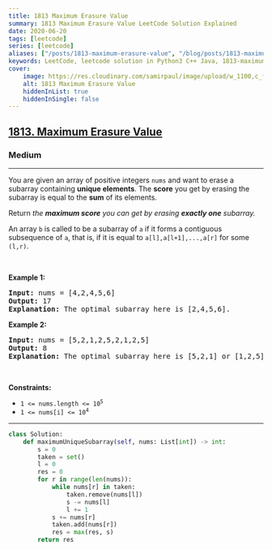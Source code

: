 ```yaml
---
title: 1813 Maximum Erasure Value
summary: 1813 Maximum Erasure Value LeetCode Solution Explained
date: 2020-06-20
tags: [leetcode]
series: [leetcode]
aliases: ["/posts/1813-maximum-erasure-value", "/blog/posts/1813-maximum-erasure-value", "/1813-maximum-erasure-value"]
keywords: LeetCode, leetcode solution in Python3 C++ Java, 1813-maximum-erasure-value solution
cover:
    image: https://res.cloudinary.com/samirpaul/image/upload/w_1100,c_fit,co_rgb:FFFFFF,l_text:Arial_70_bold:1813 Maximum Erasure Value/problem-solving.webp
    alt: 1813 Maximum Erasure Value
    hiddenInList: true
    hiddenInSingle: false
---
```



<h2><a href="https://leetcode.com/problems/maximum-erasure-value">1813. Maximum Erasure Value</a></h2><h3>Medium</h3><hr><p>You are given an array of positive integers <code>nums</code> and want to erase a subarray containing&nbsp;<strong>unique elements</strong>. The <strong>score</strong> you get by erasing the subarray is equal to the <strong>sum</strong> of its elements.</p>

<p>Return <em>the <strong>maximum score</strong> you can get by erasing <strong>exactly one</strong> subarray.</em></p>

<p>An array <code>b</code> is called to be a <span class="tex-font-style-it">subarray</span> of <code>a</code> if it forms a contiguous subsequence of <code>a</code>, that is, if it is equal to <code>a[l],a[l+1],...,a[r]</code> for some <code>(l,r)</code>.</p>

<p>&nbsp;</p>
<p><strong class="example">Example 1:</strong></p>

<pre>
<strong>Input:</strong> nums = [4,2,4,5,6]
<strong>Output:</strong> 17
<strong>Explanation:</strong> The optimal subarray here is [2,4,5,6].
</pre>

<p><strong class="example">Example 2:</strong></p>

<pre>
<strong>Input:</strong> nums = [5,2,1,2,5,2,1,2,5]
<strong>Output:</strong> 8
<strong>Explanation:</strong> The optimal subarray here is [5,2,1] or [1,2,5].
</pre>

<p>&nbsp;</p>
<p><strong>Constraints:</strong></p>

<ul>
	<li><code>1 &lt;= nums.length &lt;= 10<sup>5</sup></code></li>
	<li><code>1 &lt;= nums[i] &lt;= 10<sup>4</sup></code></li>
</ul>


---




```python
class Solution:
    def maximumUniqueSubarray(self, nums: List[int]) -> int:
        s = 0
        taken = set()
        l = 0
        res = 0
        for r in range(len(nums)):
            while nums[r] in taken:
                taken.remove(nums[l])
                s -= nums[l]
                l += 1
            s += nums[r]
            taken.add(nums[r])
            res = max(res, s)
        return res
```
